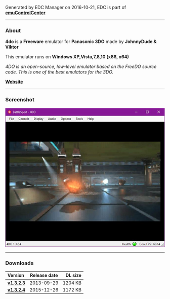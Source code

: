 Generated by EDC Manager on 2016-10-21, EDC is part of [**emuControlCenter**](https://github.com/PhoenixInteractiveNL/emuControlCenter/wiki)
***
### About
**4do** is a **Freeware** emulator for **Panasonic 3DO** made by **JohnnyDude & Viktor**

This emulator runs on **Windows XP,Vista,7,8,10 (x86, x64)**

_4DO is an open-source, low-level emulator based on the FreeDO source code. This is one of the best emulators for the 3DO._

[**Website**](https://fourdo.com)
***
### Screenshot
![](https://raw.githubusercontent.com/PhoenixInteractiveNL/edc-masterhook/master/downloadhooks/4do/4do_screen.jpg)
***
### Downloads
| Version | Release date  | DL size    |
|:--------|:-------------:|-----------:|
| [**v1.3.2.3**](https://github.com/PhoenixInteractiveNL/edc-repo0001/raw/master/4do/1.3.2.3.7z) | 2013-09-29 | 1204 KB |
| [**v1.3.2.4**](https://github.com/PhoenixInteractiveNL/edc-repo0001/raw/master/4do/1.3.2.4.7z) | 2015-12-26 | 1172 KB |

